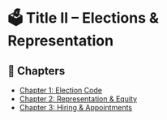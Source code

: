 # 🗳️ Title II – Elections & Representation

## 📂 Chapters

- [Chapter 1: Election Code](./Chapter%201%3A%20Election%20Code/)
- [Chapter 2: Representation & Equity](./Chapter%202%3A%20Representation%20%26%20Equity/)
- [Chapter 3: Hiring & Appointments](./Chapter%203%3A%20Hiring%20%26%20Appointments/)
